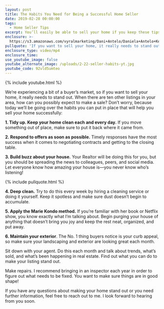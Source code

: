 ```yaml
---
layout: post
title: The Habits You Need for Being a Successful Home Seller
date: 2019-02-28 00:00:00
tags:
  - Home Seller Tips
excerpt: You’ll easily be able to sell your home if you keep these tips in mind.
enclosure: >-
  https://s3.amazonaws.com/vyralmarketing/Dani+Antelo/Daniela+Antelo+Keller+Williams+_+The+Habits+You+Need+for+Being+a+Successful+Home+Seller.mp4
pullquote: 'If you want to sell your home, it really needs to stand out.'
enclosure_type: video/mp4
enclosure_time:
use_youtube_image: false
youtube_alternate_image: /uploads/2-22-seller-habits-yt.jpg
youtube_code: 92vld5umteo
---
```


{% include youtube.html %}

We’re experiencing a bit of a buyer’s market, so if you want to sell your home, it really needs to stand out. When there are ten other listings in your area, how can you possibly expect to make a sale? Don’t worry, because today we’ll be going over the habits you can put in place that will help you sell your home successfully:

**1. Tidy up. Keep your home clean each and every day.** If you move something out of place, make sure to put it back where it came from.

**2. Respond to offers as soon as possible.** Timely responses have the most success when it comes to negotiating contracts and getting to the closing table.

**3. Build buzz about your house.** Your Realtor will be doing this for you, but you should be spreading the news to colleagues, peers, and social media. Let everyone know how amazing your house is—you never know who’s listening!

{% include pullquote.html %}

**4. Deep clean.** Try to do this every week by hiring a cleaning service or doing it yourself. Keep it spotless and make sure dust doesn’t begin to accumulate.

**5. Apply the Marie Kondo method.** If you’re familiar with her book or Netflix show, you know exactly what I’m talking about. Begin purging your house of anything that doesn’t bring you joy and keep the rest neat, organized, and put away.

**6. Maintain your exterior**. The No. 1 thing buyers notice is your curb appeal, so make sure your landscaping and exterior are looking great each month.

Sit down with your agent. Do this each month and talk about trends, what’s sold, and what’s been happening in real estate. Find out what you can do to make your listing stand out.

Make repairs. I recommend bringing in an inspector each year in order to figure out what needs to be fixed. You want to make sure things are in good shape!

If you have any questions about making your home stand out or you need further information, feel free to reach out to me. I look forward to hearing from you soon.